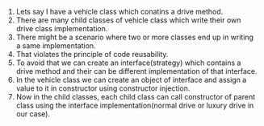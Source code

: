 1. Lets say I have a vehicle class which conatins a drive method.
2. There are many child classes of vehicle class which write their own drive class implementation.
3. There might be a scenario where two or more classes end up in writing a same implementation.
4. That violates the principle of code reusability.
5. To avoid that we can create an interface(strategy) which contains a drive method and their can be different implementation of that interface.
6. In the vehicle class we can create an object of interface and assign a value to it in constructor using constructor injection.
7. Now in the child classes, each child class can call constructor of parent class using the interface implementation(normal drive or luxury drive in our case).